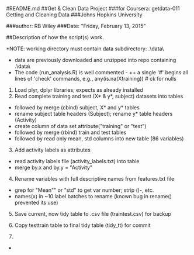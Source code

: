 #README.md
##Get & Clean Data Project
###for Coursera: getdata-011 Getting and Cleaning Data
###Johns Hopkins University


###author: RB Wiley
###Date: "Friday, February 13, 2015"

##Description of how the script(s) work.

*NOTE: working directory must contain data subdirectory: .\data\
+ data are previously downloaded and unzipped into repo containing .\data\
+ The code (run_analysis.R) is well commented - 
++ a single '#' begins all lines of 'check' commands, e.g., any(is.na(Xtraining))   # ck for nulls

1. Load plyr, dplyr libraries; expects as already installed
2. Read complete training and test (X* & y*, subject) datasets into tables
+    followed by merge (cbind) subject, X* and y* tables
+    rename subject table headers (Subject); rename y* table headers (Activity) 
+    create column of data set attribute("training" or "test")
+    followed by merge (rbind) train and test tables
+    followed by read only mean, std columns into new table (86 variables)  

3. Add activity labels as attributes
+   read activity labels file (activity_labels.txt) into table
+   merge by.x and by.y = "Activity"  

4. Rename variables with full descriptive names from features.txt file
+   grep for "Mean"" or "std" to get var number; strip ()-, etc.
+   names(x) in ~10 label batches to rename (known bug in rename() prevented its use)  

5. Save current, now tidy table to .csv file (traintest.csv) for backup
6. Copy testtrain table to final tidy table (tidy_tt) for commit  

7. 
+   
